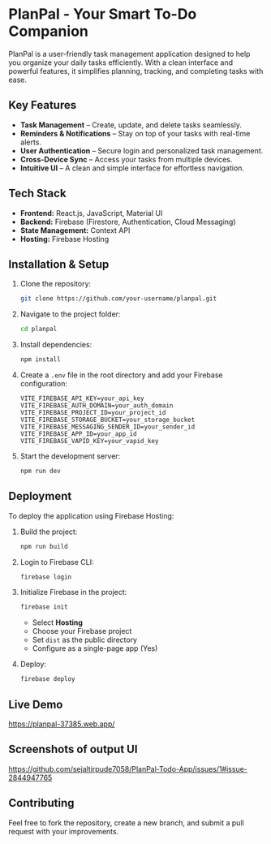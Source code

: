 # PlanPal - Your Smart To-Do Companion

PlanPal is a user-friendly task management application designed to help you organize your daily tasks efficiently. With a clean interface and powerful features, it simplifies planning, tracking, and completing tasks with ease.

## Key Features

- **Task Management** – Create, update, and delete tasks seamlessly.
- **Reminders & Notifications** – Stay on top of your tasks with real-time alerts.
- **User Authentication** – Secure login and personalized task management.
- **Cross-Device Sync** – Access your tasks from multiple devices.
- **Intuitive UI** – A clean and simple interface for effortless navigation.

## Tech Stack

- **Frontend:** React.js, JavaScript, Material UI
- **Backend:** Firebase (Firestore, Authentication, Cloud Messaging)
- **State Management:** Context API 
- **Hosting:** Firebase Hosting

## Installation & Setup

1. Clone the repository:
   ```sh
   git clone https://github.com/your-username/planpal.git
   ```

2. Navigate to the project folder:
   ```sh
   cd planpal
   ```

3. Install dependencies:
   ```sh
   npm install
   ```

4. Create a `.env` file in the root directory and add your Firebase configuration:
   ```env
   VITE_FIREBASE_API_KEY=your_api_key
   VITE_FIREBASE_AUTH_DOMAIN=your_auth_domain
   VITE_FIREBASE_PROJECT_ID=your_project_id
   VITE_FIREBASE_STORAGE_BUCKET=your_storage_bucket
   VITE_FIREBASE_MESSAGING_SENDER_ID=your_sender_id
   VITE_FIREBASE_APP_ID=your_app_id
   VITE_FIREBASE_VAPID_KEY=your_vapid_key
   ```

5. Start the development server:
   ```sh
   npm run dev
   ```

## Deployment

To deploy the application using Firebase Hosting:

1. Build the project:
   ```sh
   npm run build
   ```

2. Login to Firebase CLI:
   ```sh
   firebase login
   ```

3. Initialize Firebase in the project:
   ```sh
   firebase init
   ```
   - Select **Hosting**
   - Choose your Firebase project
   - Set `dist` as the public directory
   - Configure as a single-page app (Yes)

4. Deploy:
   ```sh
   firebase deploy
   ```
## Live Demo 
https://planpal-37385.web.app/

## Screenshots of output UI
https://github.com/sejaltirpude7058/PlanPal-Todo-App/issues/1#issue-2844947765

## Contributing

Feel free to fork the repository, create a new branch, and submit a pull request with your improvements.



